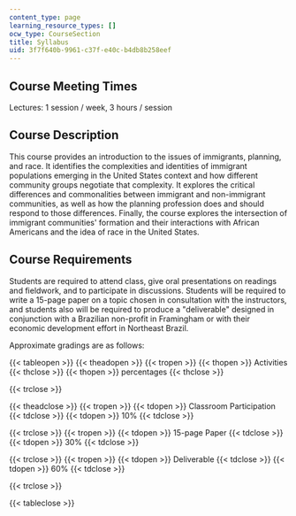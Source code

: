 ```yaml
---
content_type: page
learning_resource_types: []
ocw_type: CourseSection
title: Syllabus
uid: 3f7f640b-9961-c37f-e40c-b4db8b258eef
---
```


Course Meeting Times
--------------------

Lectures: 1 session / week, 3 hours / session

Course Description
------------------

This course provides an introduction to the issues of immigrants, planning, and race. It identifies the complexities and identities of immigrant populations emerging in the United States context and how different community groups negotiate that complexity. It explores the critical differences and commonalities between immigrant and non-immigrant communities, as well as how the planning profession does and should respond to those differences. Finally, the course explores the intersection of immigrant communities' formation and their interactions with African Americans and the idea of race in the United States.

Course Requirements
-------------------

Students are required to attend class, give oral presentations on readings and fieldwork, and to participate in discussions. Students will be required to write a 15-page paper on a topic chosen in consultation with the instructors, and students also will be required to produce a "deliverable" designed in conjunction with a Brazilian non-profit in Framingham or with their economic development effort in Northeast Brazil.

Approximate gradings are as follows:

{{< tableopen >}}
{{< theadopen >}}
{{< tropen >}}
{{< thopen >}}
Activities
{{< thclose >}}
{{< thopen >}}
percentages
{{< thclose >}}

{{< trclose >}}

{{< theadclose >}}
{{< tropen >}}
{{< tdopen >}}
Classroom Participation
{{< tdclose >}}
{{< tdopen >}}
10%
{{< tdclose >}}

{{< trclose >}}
{{< tropen >}}
{{< tdopen >}}
15-page Paper
{{< tdclose >}}
{{< tdopen >}}
30%
{{< tdclose >}}

{{< trclose >}}
{{< tropen >}}
{{< tdopen >}}
Deliverable
{{< tdclose >}}
{{< tdopen >}}
60%
{{< tdclose >}}

{{< trclose >}}

{{< tableclose >}}